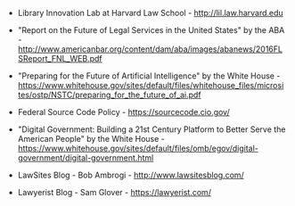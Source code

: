 * Library Innovation Lab at Harvard Law School - http://lil.law.harvard.edu

* "Report on the Future of Legal Services in the United States" by the ABA - http://www.americanbar.org/content/dam/aba/images/abanews/2016FLSReport_FNL_WEB.pdf

* "Preparing for the Future of Artificial Intelligence" by the White House - https://www.whitehouse.gov/sites/default/files/whitehouse_files/microsites/ostp/NSTC/preparing_for_the_future_of_ai.pdf

* Federal Source Code Policy - https://sourcecode.cio.gov/

* "Digital Government: Building a 21st Century Platform to Better Serve the American People" by the White House - https://www.whitehouse.gov/sites/default/files/omb/egov/digital-government/digital-government.html

* LawSites Blog - Bob Ambrogi - http://www.lawsitesblog.com/

* Lawyerist Blog - Sam Glover - https://lawyerist.com/
